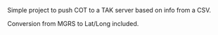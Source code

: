 Simple project to push COT to a TAK server based on info from a CSV.

Conversion from MGRS to Lat/Long included. 
